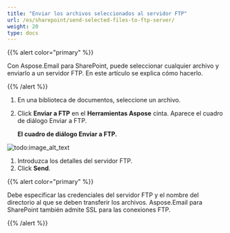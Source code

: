 ```yaml
---
title: "Enviar los archivos seleccionados al servidor FTP"
url: /es/sharepoint/send-selected-files-to-ftp-server/
weight: 20
type: docs
---
```


{{% alert color="primary" %}}

Con Aspose.Email para SharePoint, puede seleccionar cualquier archivo y enviarlo a un servidor FTP. En este artículo se explica cómo hacerlo.

{{% /alert %}}

1. En una biblioteca de documentos, seleccione un archivo.
1. Click **Enviar a FTP** en el **Herramientas Aspose** cinta. Aparece el cuadro de diálogo Enviar a FTP.

   **El cuadro de diálogo Enviar a FTP.**

![todo:image_alt_text](send-selected-files-to-ftp-server_1.png)




1. Introduzca los detalles del servidor FTP.
1. Click **Send**.

{{% alert color="primary" %}}

Debe especificar las credenciales del servidor FTP y el nombre del directorio al que se deben transferir los archivos. Aspose.Email para SharePoint también admite SSL para las conexiones FTP.

{{% /alert %}}
